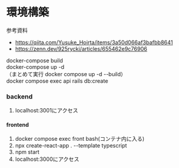 # 環境構築

参考資料
- https://qiita.com/Yusuke_Hoirta/items/3a50d066af3bafbb8641
- https://zenn.dev/925rycki/articles/655462e9c76906

docker-compose build<br>
docker-compose up -d<br>
（まとめて実行 docker compose up -d --build）<br>
docker compose exec api rails db:create
### backend
1. localhost:3001にアクセス

#### frontend
1. docker compose exec front bash(コンテナ内に入る)
2. npx create-react-app . --template typescript
3. npm start
4. localhost:3000にアクセス